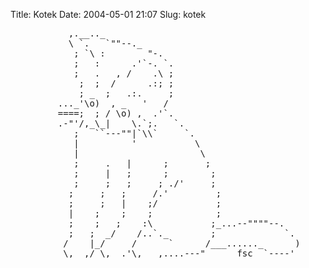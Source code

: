 Title: Kotek
Date: 2004-05-01 21:07
Slug: kotek

<pre>
           ,.__.._
           \ `.   `""--._
            ; `\ :        "-.
            ;   :      .'`-. `.
            ;   .   , /    .\ ;
             ;  ;  /      .:; ;
             ; _  ;   .:.     ;
         ..._'\o)  , _   '   /
         ====;  ; / \o) ,  .'`.
         .-"'/,_\_|    \.`;.   `.
            ;   ``---""|`\\`     `.
            |          '           \
            |                       \
            ;     .   |      ;       ;  
            ;     |   ;      ;        ;
            ;     ;   ;     ; ./'     ;
           ;     ;   ;     /.'         ;
           ;     ;   |    ;/           ;
           |    ;    ;    ;            ;
           ;    ;   ;    :\           ;_...--""""--.
           ;   ;  _/    /..`._        ;             `.
          /    |_/     /      `      /___......_      )
          \,__,/ \,__.'\,___,....---"      fsc  `----'
</pre>


